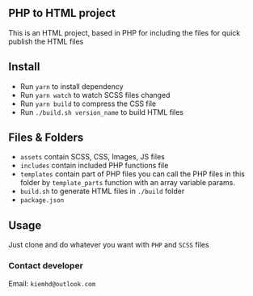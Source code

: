 ## PHP to HTML project
This is an HTML project, based in PHP for including the files for quick publish the HTML files

## Install
+ Run `yarn` to install dependency
+ Run `yarn watch` to watch SCSS files changed
+ Run `yarn build` to compress the CSS file 
+ Run `./build.sh version_name` to build HTML files 

## Files & Folders

- `assets` contain SCSS, CSS, Images, JS files
- `includes` contain included PHP functions file
- `templates` contain part of PHP files you can call the PHP files in this folder by `template_parts` function with an array variable params.
- `build.sh` to generate HTML files in `./build` folder
- `package.json` 
## Usage
Just clone and do whatever you want with `PHP` and `SCSS` files 

### Contact developer
Email: `kiemhd@outlook.com`
